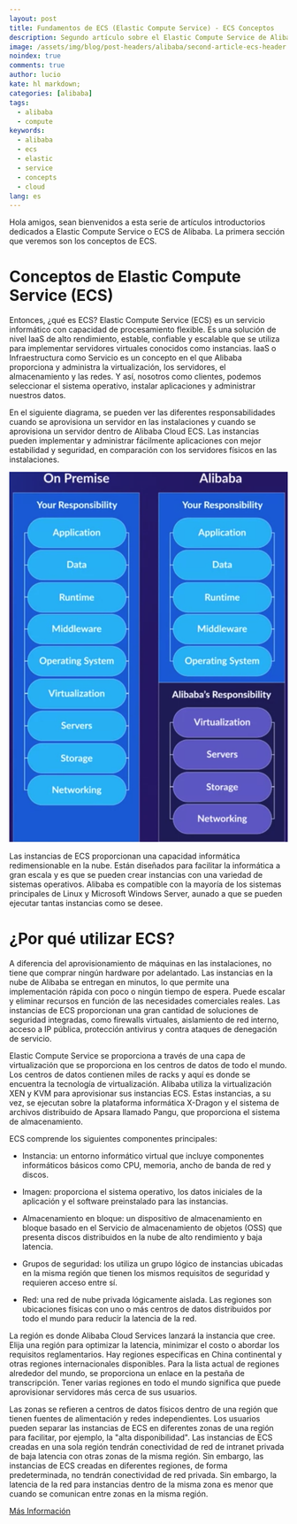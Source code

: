 ```yaml
---
layout: post
title: Fundamentos de ECS (Elastic Compute Service) - ECS Conceptos
description: Segundo artículo sobre el Elastic Compute Service de Alibaba, o ECS, uno de los servicios más comunes dentro de la plataforma Alibaba.
image: /assets/img/blog/post-headers/alibaba/second-article-ecs-header.jpeg
noindex: true
comments: true
author: lucio
kate: hl markdown;
categories: [alibaba]
tags:
  - alibaba
  - compute
keywords:
  - alibaba
  - ecs
  - elastic
  - service
  - concepts
  - cloud
lang: es
---
```


Hola amigos, sean bienvenidos a esta serie de artículos introductorios dedicados a Elastic Compute Service o ECS de Alibaba. La primera sección que veremos son los conceptos de ECS.

# Conceptos de Elastic Compute Service (ECS)

 Entonces, ¿qué es ECS? Elastic Compute Service (ECS) es un servicio informático con capacidad de procesamiento flexible. Es una solución de nivel IaaS de alto rendimiento, estable, confiable y escalable que se utiliza para implementar servidores virtuales conocidos como instancias. IaaS o Infraestructura como Servicio es un concepto en el que Alibaba proporciona y administra la virtualización, los servidores, el almacenamiento y las redes. Y así, nosotros como clientes, podemos seleccionar el sistema operativo, instalar aplicaciones y administrar nuestros datos.

En el siguiente diagrama, se pueden ver las diferentes responsabilidades cuando se aprovisiona un servidor en las instalaciones y cuando se aprovisiona un servidor dentro de Alibaba Cloud ECS. Las instancias pueden implementar y administrar fácilmente aplicaciones con mejor estabilidad y seguridad, en comparación con los servidores físicos en las instalaciones.

![image](/assets/img/blog/tutorials/alibaba/articulos-ecs/on-premise-vs-alibaba.png)

Las instancias de ECS proporcionan una capacidad informática redimensionable en la nube. Están diseñados para facilitar la informática a gran escala y es que se pueden crear instancias con una variedad de sistemas operativos. Alibaba es compatible con la mayoría de los sistemas principales de Linux y Microsoft Windows Server, aunado a que se pueden ejecutar tantas instancias como se desee.

# ¿Por qué utilizar ECS? 

A diferencia del aprovisionamiento de máquinas en las instalaciones, no tiene que comprar ningún hardware por adelantado. Las instancias en la nube de Alibaba se entregan en minutos, lo que permite una implementación rápida con poco o ningún tiempo de espera. Puede escalar y eliminar recursos en función de las necesidades comerciales reales. Las instancias de ECS proporcionan una gran cantidad de soluciones de seguridad integradas, como firewalls virtuales, aislamiento de red interno, acceso a IP pública, protección antivirus y contra ataques de denegación de servicio.

Elastic Compute Service se proporciona a través de una capa de virtualización que se proporciona en los centros de datos de todo el mundo. Los centros de datos contienen miles de racks y aquí es donde se encuentra la tecnología de virtualización. Alibaba utiliza la virtualización XEN y KVM para aprovisionar sus instancias ECS. Estas instancias, a su vez, se ejecutan sobre la plataforma informática X-Dragon y el sistema de archivos distribuido de Apsara llamado Pangu, que proporciona el sistema de almacenamiento.

ECS comprende los siguientes componentes principales:

- Instancia: un entorno informático virtual que incluye componentes informáticos básicos como CPU, memoria, ancho de banda de red y discos.

- Imagen: proporciona el sistema operativo, los datos iniciales de la aplicación y el software preinstalado para las instancias.

- Almacenamiento en bloque: un dispositivo de almacenamiento en bloque basado en el Servicio de almacenamiento de objetos (OSS) que presenta discos distribuidos en la nube de alto rendimiento y baja latencia.

- Grupos de seguridad: los utiliza un grupo lógico de instancias ubicadas en la misma región que tienen los mismos requisitos de seguridad y requieren acceso entre sí.

- Red: una red de nube privada lógicamente aislada. Las regiones son ubicaciones físicas con uno o más centros de datos distribuidos por todo el mundo para reducir la latencia de la red. 

La región es donde Alibaba Cloud Services lanzará la instancia que cree. Elija una región para optimizar la latencia, minimizar el costo o abordar los requisitos reglamentarios. Hay regiones específicas en China continental y otras regiones internacionales disponibles. Para la lista actual de regiones alrededor del mundo, se proporciona un enlace en la pestaña de transcripción. Tener varias regiones en todo el mundo significa que puede aprovisionar servidores más cerca de sus usuarios. 

Las zonas se refieren a centros de datos físicos dentro de una región que tienen fuentes de alimentación y redes independientes. Los usuarios pueden separar las instancias de ECS en diferentes zonas de una región para facilitar, por ejemplo, la "alta disponibilidad". Las instancias de ECS creadas en una sola región tendrán conectividad de red de intranet privada de baja latencia con otras zonas de la misma región. Sin embargo, las instancias de ECS creadas en diferentes regiones, de forma predeterminada, no tendrán conectividad de red privada. Sin embargo, la latencia de la red para instancias dentro de la misma zona es menor que cuando se comunican entre zonas en la misma región.


[Más Información](https://www.alibabacloud.com/help/doc-detail/123712.htm?spm=a2c63.p38356.b99.10.7f951d600WKWd5)